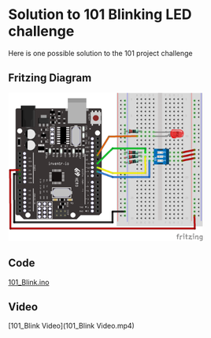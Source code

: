 # Solution to 101 Blinking LED challenge
Here is one possible solution to the 101 project challenge

## Fritzing Diagram
<img src="101_Blink_bb.png" height="300">

## Code
[101_Blink.ino](101_Blink.ino)

## Video
[101_Blink Video](101_Blink Video.mp4)

